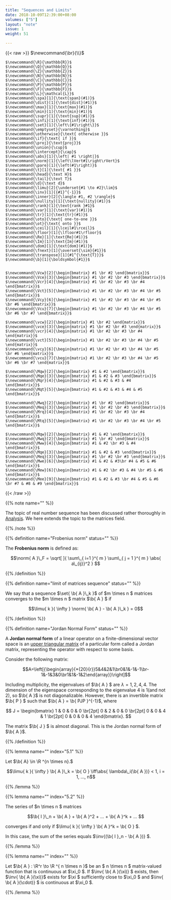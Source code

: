 ```yaml
---
title: "Sequences and Limits"
date: 2018-10-09T12:39:00+08:00
volumes: ["5"]
layout: "note"
issue: 1
weight: 51

---
```


<!--more-->

<div class="latex-macros">
  {{< raw >}}
    $\newcommand{\br}{\\}$

    $\newcommand{\R}{\mathbb{R}}$
    $\newcommand{\Q}{\mathbb{Q}}$
    $\newcommand{\Z}{\mathbb{Z}}$
    $\newcommand{\N}{\mathbb{N}}$
    $\newcommand{\C}{\mathbb{C}}$
    $\newcommand{\P}{\mathbb{P}}$
    $\newcommand{\F}{\mathbb{F}}$
    $\newcommand{\L}{\mathcal{L}}$
    $\newcommand{\spa}[1]{\text{span}(#1)}$
    $\newcommand{\dist}[1]{\text{dist}(#1)}$
    $\newcommand{\max}[1]{\text{max}(#1)}$
    $\newcommand{\min}[1]{\text{min}(#1)}$
    $\newcommand{\supr}[1]{\text{sup}(#1)}$
    $\newcommand{\infi}[1]{\text{inf}(#1)}$
    $\newcommand{\set}[1]{\left\{#1\right\}}$
    $\newcommand{\emptyset}{\varnothing}$
    $\newcommand{\otherwise}{\text{ otherwise }}$
    $\newcommand{\if}{\text{ if }}$
    $\newcommand{\proj}{\text{proj}}$
    $\newcommand{\union}{\cup}$
    $\newcommand{\intercept}{\cap}$
    $\newcommand{\abs}[1]{\left| #1 \right|}$
    $\newcommand{\norm}[1]{\left\lVert#1\right\rVert}$
    $\newcommand{\pare}[1]{\left(#1\right)}$
    $\newcommand{\t}[1]{\text{ #1 }}$
    $\newcommand{\head}{\text H}$
    $\newcommand{\tail}{\text T}$
    $\newcommand{\d}{\text d}$
    $\newcommand{\limu}[2]{\underset{#1 \to #2}\lim}$
    $\newcommand{\inv}[1]{{#1}^{-1}}$
    $\newcommand{\inner}[2]{\langle #1, #2 \rangle}$
    $\newcommand{\nullity}[1]{\text{nullity}(#1)}$
    $\newcommand{\rank}[1]{\text{rank }#1}$
    $\newcommand{\var}[1]{\text{var}(#1)}$
    $\newcommand{\tr}[1]{\text{tr}(#1)}$
    $\newcommand{\oto}{\text{ one-to-one }}$
    $\newcommand{\ot}{\text{ onto }}$
    $\newcommand{\ceil}[1]{\lceil#1\rceil}$
    $\newcommand{\floor}[1]{\lfloor#1\rfloor}$
    $\newcommand{\Re}[1]{\text{Re}(#1)}$
    $\newcommand{\Im}[1]{\text{Im}(#1)}$
    $\newcommand{\dom}[1]{\text{dom}(#1)}$
    $\newcommand{\fnext}[1]{\overset{\sim}{#1}}$
    $\newcommand{\transpose}[1]{#1^{\text{T}}}$
    $\newcommand{\b}[1]{\boldsymbol{#1}}$


    $\newcommand{\Vcw}[2]{\begin{bmatrix} #1 \br #2 \end{bmatrix}}$
    $\newcommand{\Vce}[3]{\begin{bmatrix} #1 \br #2 \br #3 \end{bmatrix}}$
    $\newcommand{\Vcr}[4]{\begin{bmatrix} #1 \br #2 \br #3 \br #4 \end{bmatrix}}$
    $\newcommand{\Vct}[5]{\begin{bmatrix} #1 \br #2 \br #3 \br #4 \br #5 \end{bmatrix}}$
    $\newcommand{\Vcy}[6]{\begin{bmatrix} #1 \br #2 \br #3 \br #4 \br #5 \br #6 \end{bmatrix}}$
    $\newcommand{\Vcu}[7]{\begin{bmatrix} #1 \br #2 \br #3 \br #4 \br #5 \br #6 \br #7 \end{bmatrix}}$

    $\newcommand{\vcw}[2]{\begin{matrix} #1 \br #2 \end{matrix}}$
    $\newcommand{\vce}[3]{\begin{matrix} #1 \br #2 \br #3 \end{matrix}}$
    $\newcommand{\vcr}[4]{\begin{matrix} #1 \br #2 \br #3 \br #4 \end{matrix}}$
    $\newcommand{\vct}[5]{\begin{matrix} #1 \br #2 \br #3 \br #4 \br #5 \end{matrix}}$
    $\newcommand{\vcy}[6]{\begin{matrix} #1 \br #2 \br #3 \br #4 \br #5 \br #6 \end{matrix}}$
    $\newcommand{\vcu}[7]{\begin{matrix} #1 \br #2 \br #3 \br #4 \br #5 \br #6 \br #7 \end{matrix}}$

    $\newcommand{\Mqw}[2]{\begin{bmatrix} #1 & #2 \end{bmatrix}}$
    $\newcommand{\Mqe}[3]{\begin{bmatrix} #1 & #2 & #3 \end{bmatrix}}$
    $\newcommand{\Mqr}[4]{\begin{bmatrix} #1 & #2 & #3 & #4 \end{bmatrix}}$
    $\newcommand{\Mqt}[5]{\begin{bmatrix} #1 & #2 & #3 & #4 & #5 \end{bmatrix}}$

    $\newcommand{\Mwq}[2]{\begin{bmatrix} #1 \br #2 \end{bmatrix}}$
    $\newcommand{\Meq}[3]{\begin{bmatrix} #1 \br #2 \br #3 \end{bmatrix}}$
    $\newcommand{\Mrq}[4]{\begin{bmatrix} #1 \br #2 \br #3 \br #4 \end{bmatrix}}$
    $\newcommand{\Mtq}[5]{\begin{bmatrix} #1 \br #2 \br #3 \br #4 \br #5 \end{bmatrix}}$

    $\newcommand{\Mqw}[2]{\begin{bmatrix} #1 & #2 \end{bmatrix}}$
    $\newcommand{\Mwq}[2]{\begin{bmatrix} #1 \br #2 \end{bmatrix}}$
    $\newcommand{\Mww}[4]{\begin{bmatrix} #1 & #2 \br #3 & #4 \end{bmatrix}}$
    $\newcommand{\Mqe}[3]{\begin{bmatrix} #1 & #2 & #3 \end{bmatrix}}$
    $\newcommand{\Meq}[3]{\begin{bmatrix} #1 \br #2 \br #3 \end{bmatrix}}$
    $\newcommand{\Mwe}[6]{\begin{bmatrix} #1 & #2 & #3\br #4 & #5 & #6 \end{bmatrix}}$
    $\newcommand{\Mew}[6]{\begin{bmatrix} #1 & #2 \br #3 & #4 \br #5 & #6 \end{bmatrix}}$
    $\newcommand{\Mee}[9]{\begin{bmatrix} #1 & #2 & #3 \br #4 & #5 & #6 \br #7 & #8 & #9 \end{bmatrix}}$
  {{< /raw >}}
</div>

{{% note name="" %}}

The topic of real number sequence has been discussed rather thoroughly in [Analysis](/math-131a/main/). We here extends the topic to the matrices field.

{{% /note %}}

{{% definition name="Frobenius norm" status="" %}}

The **Frobenius norm** is defined as:

$$\norm{ A }\_F = \sqrt[  ]{ \sum\_{ i=1 }^{ m } \sum\_{ j = 1 }^{ m } \abs{ a\_{ij}}^2 } $$

{{% /definition %}}

{{% definition name="limit of matrices sequence" status="" %}}

We say that a sequence $\set{ \b{ A }\_k }$ of $m \times n $ matrices converges to the $m \times n $ matrix $\b{ A } $ if

$$\limu{ k }{ \infty } \norm{ \b{ A } - \b{ A }\_k } = 0$$

{{% /definition %}}

{{% definition name="Jordan Normal Form" status="" %}}

A **Jordan normal form** of a linear operator on a finite-dimensional vector space is an <u>upper triangular matrix</u> of a particular form called a Jordan matrix, representing the operator with respect to some basis.

Consider the following matrix:

$$A=\left[{\begin{array}{*{20}{r}}5&4&2&1\br0&1&-1&-1\br-1&-1&3&0\br1&1&-1&2\end{array}}\right]$$

Including multiplicity, the eigenvalues of $\b{ A } $ are $λ = 1, 2, 4, 4$. The dimension of the eigenspace corresponding to the eigenvalue $4$ is $1$(and not $2$), so $\b{ A }$ is not diagonalizable. However, there is an invertible matrix $\b{ P } $ such that $\b{ A } = \b{ PJP }^{-1}$, where

$$ J = \begin{bmatrix}
1 & 0 & 0 & 0 \br[2pt]
0 & 2 & 0 & 0 \br[2pt]
0 & 0 & 4 & 1 \br[2pt]
0 & 0 & 0 & 4 \end{bmatrix}. $$

The matrix $\b{ J } $ is almost diagonal. This is the Jordan normal form of $\b{ A }$.

{{% /definition %}}

{{% lemma name="" index="5.1" %}}

Let $\b{ A} \in \R ^{n \times n}.$

$$\limu{ k }{ \infty } \b{ A }\_k = \b{ O } \iff\abs{ \lambda\_i(\b{ A })} < 1, i = 1, ..., n$$

{{% /lemma %}}

{{% lemma name="" index="5.2" %}}

The series of $n \times n $ matrices

$$\b{ I }\_n + \b{ A } + \b{ A }^2 + ... + \b{ A }^k + ... $$

converges if and only if $\limu{ k }{ \infty } \b{ A }^k = \b{ O } $.

In this case, the sum of the series equals $\inv{(\b{ I }\_n - \b{ A })} $.

{{% /lemma %}}

{{% lemma name="" index="" %}}

Let $\b{ A } : \R^r \to \R ^{ n \times n }$ be an $ n \times n $ matrix-valued function that is continuous at $\xi\_0 $. If $\inv{ \b{ A }(\xi)} $ exists, then $\inv{ \b{ A }(\xi)}$ exists for $\xi $ sufficiently close to $\xi\_0 $ and $\inv{ \b{ A }(\cdot)} $ is continuous at $\xi\_0 $.

{{% /lemma %}}

